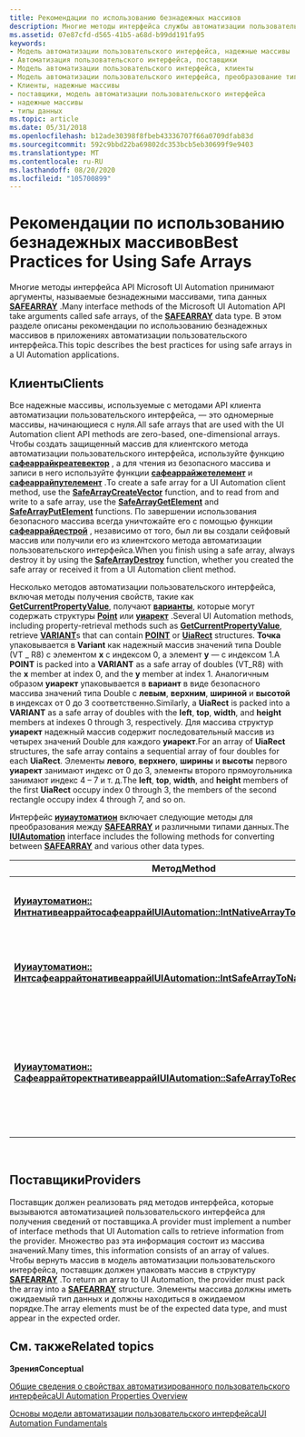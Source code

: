 ```yaml
---
title: Рекомендации по использованию безнадежных массивов
description: Многие методы интерфейса службы автоматизации пользовательского интерфейса Майкрософт \ 32; API принимает аргументы, называемые безнадежными массивами, типа данных SAFEARRAY. В этом разделе описаны рекомендации по использованию безнадежных массивов в приложениях автоматизации пользовательского интерфейса.
ms.assetid: 07e87cfd-d565-41b5-a68d-b99dd191fa95
keywords:
- Модель автоматизации пользовательского интерфейса, надежные массивы
- Автоматизация пользовательского интерфейса, поставщики
- Модель автоматизации пользовательского интерфейса, клиенты
- Модель автоматизации пользовательского интерфейса, преобразование типов данных
- Клиенты, надежные массивы
- поставщики, модель автоматизации пользовательского интерфейса
- надежные массивы
- типы данных
ms.topic: article
ms.date: 05/31/2018
ms.openlocfilehash: b12ade30398f8fbeb43336707f66a0709dfab83d
ms.sourcegitcommit: 592c9bbd22ba69802dc353bcb5eb30699f9e9403
ms.translationtype: MT
ms.contentlocale: ru-RU
ms.lasthandoff: 08/20/2020
ms.locfileid: "105700899"
---
```

# <a name="best-practices-for-using-safe-arrays"></a><span data-ttu-id="1adc1-112">Рекомендации по использованию безнадежных массивов</span><span class="sxs-lookup"><span data-stu-id="1adc1-112">Best Practices for Using Safe Arrays</span></span>

<span data-ttu-id="1adc1-113">Многие методы интерфейса API Microsoft UI Automation принимают аргументы, называемые безнадежными массивами, типа данных [**SAFEARRAY**](/windows/win32/api/oaidl/ns-oaidl-safearray) .</span><span class="sxs-lookup"><span data-stu-id="1adc1-113">Many interface methods of the Microsoft UI Automation API take arguments called safe arrays, of the [**SAFEARRAY**](/windows/win32/api/oaidl/ns-oaidl-safearray) data type.</span></span> <span data-ttu-id="1adc1-114">В этом разделе описаны рекомендации по использованию безнадежных массивов в приложениях автоматизации пользовательского интерфейса.</span><span class="sxs-lookup"><span data-stu-id="1adc1-114">This topic describes the best practices for using safe arrays in a UI Automation applications.</span></span>

## <a name="clients"></a><span data-ttu-id="1adc1-115">Клиенты</span><span class="sxs-lookup"><span data-stu-id="1adc1-115">Clients</span></span>

<span data-ttu-id="1adc1-116">Все надежные массивы, используемые с методами API клиента автоматизации пользовательского интерфейса, — это одномерные массивы, начинающиеся с нуля.</span><span class="sxs-lookup"><span data-stu-id="1adc1-116">All safe arrays that are used with the UI Automation client API methods are zero-based, one-dimensional arrays.</span></span> <span data-ttu-id="1adc1-117">Чтобы создать защищенный массив для клиентского метода автоматизации пользовательского интерфейса, используйте функцию [**сафеаррайкреатевектор**](/previous-versions/windows/desktop/api/oleauto/nf-oleauto-safearraycreatevector) , а для чтения из безопасного массива и записи в него используйте функции [**сафеаррайжетелемент**](/previous-versions/windows/desktop/api/oleauto/nf-oleauto-safearraygetelement) и [**сафеаррайпутелемент**](/previous-versions/windows/desktop/api/oleauto/nf-oleauto-safearrayputelement) .</span><span class="sxs-lookup"><span data-stu-id="1adc1-117">To create a safe array for a UI Automation client method, use the [**SafeArrayCreateVector**](/previous-versions/windows/desktop/api/oleauto/nf-oleauto-safearraycreatevector) function, and to read from and write to a safe array, use the [**SafeArrayGetElement**](/previous-versions/windows/desktop/api/oleauto/nf-oleauto-safearraygetelement) and [**SafeArrayPutElement**](/previous-versions/windows/desktop/api/oleauto/nf-oleauto-safearrayputelement) functions.</span></span> <span data-ttu-id="1adc1-118">По завершении использования безопасного массива всегда уничтожайте его с помощью функции [**сафеаррайдестрой**](/windows/desktop/api/oleauto/nf-oleauto-safearraydestroy) , независимо от того, был ли вы создали сейфовый массив или получили его из клиентского метода автоматизации пользовательского интерфейса.</span><span class="sxs-lookup"><span data-stu-id="1adc1-118">When you finish using a safe array, always destroy it by using the [**SafeArrayDestroy**](/windows/desktop/api/oleauto/nf-oleauto-safearraydestroy) function, whether you created the safe array or received it from a UI Automation client method.</span></span>

<span data-ttu-id="1adc1-119">Несколько методов автоматизации пользовательского интерфейса, включая методы получения свойств, такие как [**GetCurrentPropertyValue**](/windows/desktop/api/UIAutomationClient/nf-uiautomationclient-iuiautomationelement-getcurrentpropertyvalue), получают [**варианты**](/windows/win32/api/oaidl/ns-oaidl-variant), которые могут содержать структуры [**Point**](/previous-versions//dd162805(v=vs.85)) или [**уиарект**](/windows/desktop/api/UIAutomationCore/ns-uiautomationcore-uiarect) .</span><span class="sxs-lookup"><span data-stu-id="1adc1-119">Several UI Automation methods, including property-retrieval methods such as [**GetCurrentPropertyValue**](/windows/desktop/api/UIAutomationClient/nf-uiautomationclient-iuiautomationelement-getcurrentpropertyvalue), retrieve [**VARIANT**](/windows/win32/api/oaidl/ns-oaidl-variant)s that can contain [**POINT**](/previous-versions//dd162805(v=vs.85)) or [**UiaRect**](/windows/desktop/api/UIAutomationCore/ns-uiautomationcore-uiarect) structures.</span></span> <span data-ttu-id="1adc1-120">**Точка** упаковывается в **Variant** как надежный массив значений типа Double (VT \_ R8) с элементом **x** с индексом 0, а элемент **y** — с индексом 1.</span><span class="sxs-lookup"><span data-stu-id="1adc1-120">A **POINT** is packed into a **VARIANT** as a safe array of doubles (VT\_R8) with the **x** member at index 0, and the **y** member at index 1.</span></span> <span data-ttu-id="1adc1-121">Аналогичным образом **уиарект** упаковывается в **вариант** в виде безопасного массива значений типа Double с **левым**, **верхним**, **шириной** и **высотой** в индексах от 0 до 3 соответственно.</span><span class="sxs-lookup"><span data-stu-id="1adc1-121">Similarly, a **UiaRect** is packed into a **VARIANT** as a safe array of doubles with the **left**, **top**, **width**, and **height** members at indexes 0 through 3, respectively.</span></span> <span data-ttu-id="1adc1-122">Для массива структур **уиарект** надежный массив содержит последовательный массив из четырех значений Double для каждого **уиарект**.</span><span class="sxs-lookup"><span data-stu-id="1adc1-122">For an array of **UiaRect** structures, the safe array contains a sequential array of four doubles for each **UiaRect**.</span></span> <span data-ttu-id="1adc1-123">Элементы **левого**, **верхнего**, **ширины** и **высоты** первого **уиарект** занимают индекс от 0 до 3, элементы второго прямоугольника занимают индекс 4 – 7 и т. д.</span><span class="sxs-lookup"><span data-stu-id="1adc1-123">The **left**, **top**, **width**, and **height** members of the first **UiaRect** occupy index 0 through 3, the members of the second rectangle occupy index 4 through 7, and so on.</span></span>

<span data-ttu-id="1adc1-124">Интерфейс [**иуиаутоматион**](/windows/desktop/api/UIAutomationClient/nn-uiautomationclient-iuiautomation) включает следующие методы для преобразования между [**SAFEARRAY**](/windows/win32/api/oaidl/ns-oaidl-safearray) и различными типами данных.</span><span class="sxs-lookup"><span data-stu-id="1adc1-124">The [**IUIAutomation**](/windows/desktop/api/UIAutomationClient/nn-uiautomationclient-iuiautomation) interface includes the following methods for converting between [**SAFEARRAY**](/windows/win32/api/oaidl/ns-oaidl-safearray) and various other data types.</span></span>



| <span data-ttu-id="1adc1-125">Метод</span><span class="sxs-lookup"><span data-stu-id="1adc1-125">Method</span></span>                                                                                               | <span data-ttu-id="1adc1-126">Описание</span><span class="sxs-lookup"><span data-stu-id="1adc1-126">Description</span></span>                                                                                                     |
|------------------------------------------------------------------------------------------------------|-----------------------------------------------------------------------------------------------------------------|
| [<span data-ttu-id="1adc1-127">**Иуиаутоматион:: Интнативеаррайтосафеаррай**</span><span class="sxs-lookup"><span data-stu-id="1adc1-127">**IUIAutomation::IntNativeArrayToSafeArray**</span></span>](/windows/desktop/api/UIAutomationClient/nf-uiautomationclient-iuiautomation-intnativearraytosafearray)   | <span data-ttu-id="1adc1-128">Преобразует массив целых чисел в тип [**SAFEARRAY**](/windows/win32/api/oaidl/ns-oaidl-safearray).</span><span class="sxs-lookup"><span data-stu-id="1adc1-128">Converts an array of integers to a [**SAFEARRAY**](/windows/win32/api/oaidl/ns-oaidl-safearray).</span></span>                                          |
| [<span data-ttu-id="1adc1-129">**Иуиаутоматион:: Интсафеаррайтонативеаррай**</span><span class="sxs-lookup"><span data-stu-id="1adc1-129">**IUIAutomation::IntSafeArrayToNativeArray**</span></span>](/windows/desktop/api/UIAutomationClient/nf-uiautomationclient-iuiautomation-intsafearraytonativearray)   | <span data-ttu-id="1adc1-130">Преобразует массив [**SAFEARRAY**](/windows/win32/api/oaidl/ns-oaidl-safearray) целых чисел в массив.</span><span class="sxs-lookup"><span data-stu-id="1adc1-130">Converts a [**SAFEARRAY**](/windows/win32/api/oaidl/ns-oaidl-safearray) of integers to an array.</span></span>                                          |
| [<span data-ttu-id="1adc1-131">**Иуиаутоматион:: Сафеаррайторектнативеаррай**</span><span class="sxs-lookup"><span data-stu-id="1adc1-131">**IUIAutomation::SafeArrayToRectNativeArray**</span></span>](/windows/desktop/api/UIAutomationClient/nf-uiautomationclient-iuiautomation-safearraytorectnativearray) | <span data-ttu-id="1adc1-132">Преобразует массив [**SAFEARRAY**](/windows/win32/api/oaidl/ns-oaidl-safearray) , содержащий координаты прямоугольника, в массив типа **Rect**.</span><span class="sxs-lookup"><span data-stu-id="1adc1-132">Converts a [**SAFEARRAY**](/windows/win32/api/oaidl/ns-oaidl-safearray) that contains rectangle coordinates to an array of type **RECT**.</span></span> |



 

## <a name="providers"></a><span data-ttu-id="1adc1-133">Поставщики</span><span class="sxs-lookup"><span data-stu-id="1adc1-133">Providers</span></span>

<span data-ttu-id="1adc1-134">Поставщик должен реализовать ряд методов интерфейса, которые вызываются автоматизацией пользовательского интерфейса для получения сведений от поставщика.</span><span class="sxs-lookup"><span data-stu-id="1adc1-134">A provider must implement a number of interface methods that UI Automation calls to retrieve information from the provider.</span></span> <span data-ttu-id="1adc1-135">Множество раз эта информация состоит из массива значений.</span><span class="sxs-lookup"><span data-stu-id="1adc1-135">Many times, this information consists of an array of values.</span></span> <span data-ttu-id="1adc1-136">Чтобы вернуть массив в модель автоматизации пользовательского интерфейса, поставщик должен упаковать массив в структуру [**SAFEARRAY**](/windows/win32/api/oaidl/ns-oaidl-safearray) .</span><span class="sxs-lookup"><span data-stu-id="1adc1-136">To return an array to UI Automation, the provider must pack the array into a [**SAFEARRAY**](/windows/win32/api/oaidl/ns-oaidl-safearray) structure.</span></span> <span data-ttu-id="1adc1-137">Элементы массива должны иметь ожидаемый тип данных и должны находиться в ожидаемом порядке.</span><span class="sxs-lookup"><span data-stu-id="1adc1-137">The array elements must be of the expected data type, and must appear in the expected order.</span></span>

## <a name="related-topics"></a><span data-ttu-id="1adc1-138">См. также</span><span class="sxs-lookup"><span data-stu-id="1adc1-138">Related topics</span></span>

<dl> <dt>

<span data-ttu-id="1adc1-139">**Зрения**</span><span class="sxs-lookup"><span data-stu-id="1adc1-139">**Conceptual**</span></span>
</dt> <dt>

[<span data-ttu-id="1adc1-140">Общие сведения о свойствах автоматизированного пользовательского интерфейса</span><span class="sxs-lookup"><span data-stu-id="1adc1-140">UI Automation Properties Overview</span></span>](uiauto-propertiesoverview.md)
</dt> <dt>

[<span data-ttu-id="1adc1-141">Основы модели автоматизации пользовательского интерфейса</span><span class="sxs-lookup"><span data-stu-id="1adc1-141">UI Automation Fundamentals</span></span>](entry-uiautocore-overview.md)
</dt> </dl>

 

 